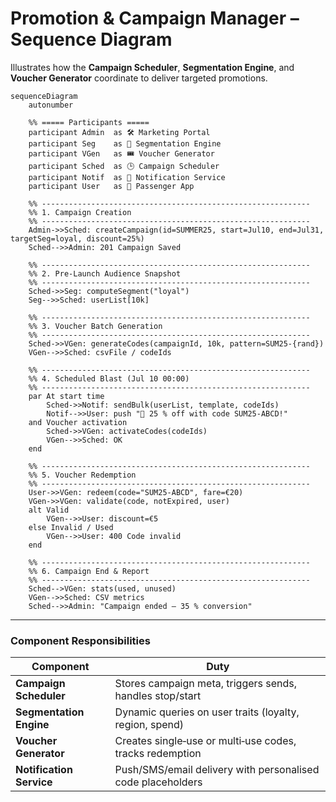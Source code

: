 
# Promotion & Campaign Manager – Sequence Diagram

Illustrates how the **Campaign Scheduler**, **Segmentation Engine**, and **Voucher Generator** coordinate to deliver targeted promotions.

```mermaid
sequenceDiagram
    autonumber

    %% ===== Participants =====
    participant Admin  as 🛠️ Marketing Portal
    participant Seg    as 👥 Segmentation Engine
    participant VGen   as 🎟️ Voucher Generator
    participant Sched  as 🕒 Campaign Scheduler
    participant Notif  as 🔔 Notification Service
    participant User   as 📱 Passenger App

    %% ------------------------------------------------------------
    %% 1. Campaign Creation
    %% ------------------------------------------------------------
    Admin->>Sched: createCampaign(id=SUMMER25, start=Jul10, end=Jul31, targetSeg=loyal, discount=25%)
    Sched-->>Admin: 201 Campaign Saved

    %% ------------------------------------------------------------
    %% 2. Pre‑Launch Audience Snapshot
    %% ------------------------------------------------------------
    Sched->>Seg: computeSegment("loyal")
    Seg-->>Sched: userList[10k]

    %% ------------------------------------------------------------
    %% 3. Voucher Batch Generation
    %% ------------------------------------------------------------
    Sched->>VGen: generateCodes(campaignId, 10k, pattern=SUM25-{rand})
    VGen-->>Sched: csvFile / codeIds

    %% ------------------------------------------------------------
    %% 4. Scheduled Blast (Jul 10 00:00)
    %% ------------------------------------------------------------
    par At start time
        Sched->>Notif: sendBulk(userList, template, codeIds)
        Notif-->>User: push "🎉 25 % off with code SUM25‑ABCD!"
    and Voucher activation
        Sched->>VGen: activateCodes(codeIds)
        VGen-->>Sched: OK
    end

    %% ------------------------------------------------------------
    %% 5. Voucher Redemption
    %% ------------------------------------------------------------
    User->>VGen: redeem(code="SUM25-ABCD", fare=€20)
    VGen->>VGen: validate(code, notExpired, user)
    alt Valid
        VGen-->>User: discount=€5
    else Invalid / Used
        VGen-->>User: 400 Code invalid
    end

    %% ------------------------------------------------------------
    %% 6. Campaign End & Report
    %% ------------------------------------------------------------
    Sched-->VGen: stats(used, unused)
    VGen-->>Sched: CSV metrics
    Sched-->>Admin: "Campaign ended – 35 % conversion"
```

---

### Component Responsibilities

| Component | Duty |
|-----------|------|
| **Campaign Scheduler** | Stores campaign meta, triggers sends, handles stop/start |
| **Segmentation Engine** | Dynamic queries on user traits (loyalty, region, spend) |
| **Voucher Generator** | Creates single‑use or multi‑use codes, tracks redemption |
| **Notification Service** | Push/SMS/email delivery with personalised code placeholders |
